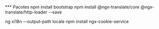 *** Pacotes
npm install bootstrap
npm install @ngx-translate/core @ngx-translate/http-loader --save

ng xi18n --output-path locale
npm install ngx-cookie-service
